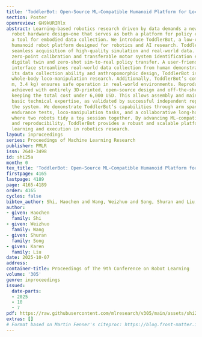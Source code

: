 ```yaml
---
title: 'ToddlerBot: Open-Source ML-Compatible Humanoid Platform for Loco-Manipulation'
section: Poster
openreview: GH9kURIRlx
abstract: Learning-based robotics research driven by data demands a new approach to
  robot hardware design—one that serves as both a platform for policy execution and
  a tool for embodied data collection. We introduce ToddlerBot, a low-cost, open-source
  humanoid robot platform designed for robotics and AI research. ToddlerBot enables
  seamless acquisition of high-quality simulation and real-world data. The plug-and-play
  zero-point calibration and transferable motor system identification ensure a high-fidelity
  digital twin and zero-shot sim-to-real policy transfer. A user-friendly teleoperation
  interface streamlines real-world data collection from human demonstrations. With
  its data collection ability and anthropomorphic design, ToddlerBot is ideal for
  whole-body loco-manipulation research. Additionally, ToddlerBot’s compact size (0.56
  m, 3.4 kg) ensures safe operation in real-world environments. Reproducibility is
  achieved with entirely 3D-printed, open-source design and off-the-shelf components,
  keeping the total cost under 6,000 USD. This allows assembly and maintenance with
  basic technical expertise, as validated by successful independent replications of
  the system. We demonstrate ToddlerBot’s capabilities through arm span, payload,
  endurance tests, loco-manipulation tasks, and a collaborative long-horizon scenario
  where two robots tidy a toy session together. By advancing ML-compatibility, capability,
  and reproducibility, ToddlerBot provides a robust and scalable platform for policy
  learning and execution in robotics research.
layout: inproceedings
series: Proceedings of Machine Learning Research
publisher: PMLR
issn: 2640-3498
id: shi25a
month: 0
tex_title: 'ToddlerBot: Open-Source ML-Compatible Humanoid Platform for Loco-Manipulation'
firstpage: 4165
lastpage: 4189
page: 4165-4189
order: 4165
cycles: false
bibtex_author: Shi, Haochen and Wang, Weizhuo and Song, Shuran and Liu, Karen
author:
- given: Haochen
  family: Shi
- given: Weizhuo
  family: Wang
- given: Shuran
  family: Song
- given: Karen
  family: Liu
date: 2025-10-07
address:
container-title: Proceedings of The 9th Conference on Robot Learning
volume: '305'
genre: inproceedings
issued:
  date-parts:
  - 2025
  - 10
  - 7
pdf: https://raw.githubusercontent.com/mlresearch/v305/main/assets/shi25a/shi25a.pdf
extras: []
# Format based on Martin Fenner's citeproc: https://blog.front-matter.io/posts/citeproc-yaml-for-bibliographies/
---
```

